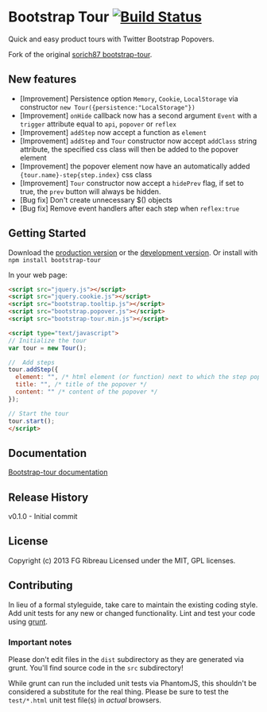# Bootstrap Tour [![Build Status](https://travis-ci.org/FGRibreau/bootstrap-tour.png)](https://travis-ci.org/FGRibreau/bootstrap-tour)

Quick and easy product tours with Twitter Bootstrap Popovers.

Fork of the original [sorich87 bootstrap-tour](http://sorich87.github.com/bootstrap-tour/).

New features
------------

- [Improvement] Persistence option `Memory`, `Cookie`, `LocalStorage` via constructor `new Tour({persistence:"LocalStorage"})`
- [Improvement] `onHide` callback now has a second argument `Event` with a `trigger` attribute equal to `api`, `popover` or `reflex`
- [Improvement] `addStep` now accept a function as `element`
- [Improvement] `addStep` and `Tour` constructor now accept `addClass` string attribute, the specified css class will then be added to the popover element
- [Improvement] the popover element now have an automatically added `{tour.name}-step{step.index}` css class
- [Improvement] `Tour` constructor now accept a `hidePrev` flag, if set to true, the `prev` button will always be hidden.
- [Bug fix] Don't create unnecessary $() objects
- [Bug fix] Remove event handlers after each step when `reflex:true`

## Getting Started
Download the [production version][min] or the [development version][max].
Or install with `npm install bootstrap-tour`

[min]: https://raw.github.com/FGRibreau/bootstrap-tour/master/dist/bootstrap-tour.min.js
[max]: https://raw.github.com/FGRibreau/bootstrap-tour/master/dist/bootstrap-tour.js

In your web page:

```html
<script src="jquery.js"></script>
<script src="jquery.cookie.js"></script>
<script src="bootstrap.tooltip.js"></script>
<script src="bootstrap.popover.js"></script>
<script src="bootstrap-tour.min.js"></script>

<script type="text/javascript">
// Initialize the tour
var tour = new Tour();

//  Add steps
tour.addStep({
  element: "", /* html element (or function) next to which the step popover should be shown */
  title: "", /* title of the popover */
  content: "" /* content of the popover */
});

// Start the tour
tour.start();
</script>
```

## Documentation
[Bootstrap-tour documentation](http://sorich87.github.com/bootstrap-tour/)

## Release History
v0.1.0 - Initial commit

## License
Copyright (c) 2013 FG Ribreau
Licensed under the MIT, GPL licenses.

## Contributing
In lieu of a formal styleguide, take care to maintain the existing coding style. Add unit tests for any new or changed functionality. Lint and test your code using [grunt](https://github.com/cowboy/grunt).

### Important notes
Please don't edit files in the `dist` subdirectory as they are generated via grunt. You'll find source code in the `src` subdirectory!

While grunt can run the included unit tests via PhantomJS, this shouldn't be considered a substitute for the real thing. Please be sure to test the `test/*.html` unit test file(s) in _actual_ browsers.
